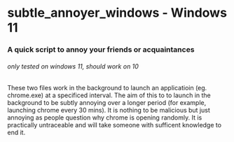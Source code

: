 # subtle_annoyer_windows - Windows 11
### A quick script to annoy your friends or acquaintances
###### only tested on windows 11, should work on 10

These two files work in the background to launch an applicatioin (eg. chrome.exe) at a specificed interval. The aim of this to to launch in the background to be subtly annoying over a longer period (for example, launching chrome every 30 mins). It is nothing to be malicious but just annoying as people question why chrome is opening randomly. It is practically untraceable and will take someone with sufficent knowledge to end it.



